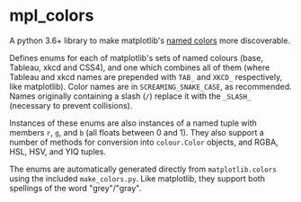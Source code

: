 # mpl_colors

A python 3.6+ library to make matplotlib's [named colors](https://matplotlib.org/examples/color/named_colors.html) more discoverable.

Defines enums for each of matplotlib's sets of named colours (base, Tableau, xkcd and CSS4), and one which combines all of them (where Tableau and xkcd names are prepended with `TAB_` and `XKCD_` respectively, like matplotlib).
Color names are in `SCREAMING_SNAKE_CASE`, as recommended.
Names originally containing a slash (`/`) replace it with the `_SLASH_` (necessary to prevent collisions).

Instances of these enums are also instances of a named tuple with members `r`, `g`, and `b` (all floats between 0 and 1).
They also support a number of methods for conversion into `colour.Color` objects, and RGBA, HSL, HSV, and YIQ tuples.

The enums are automatically generated directly from `matplotlib.colors` using the included `make_colors.py`.
Like matplotlib, they support both spellings of the word "grey"/"gray".

